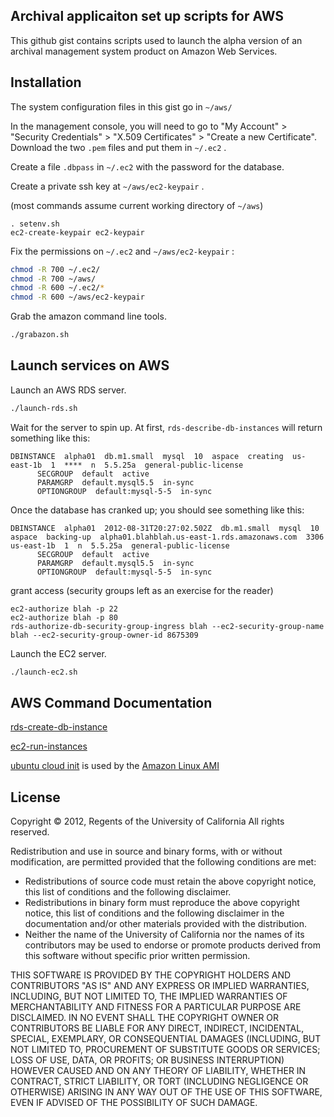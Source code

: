 ## Archival applicaiton set up scripts for AWS

This github gist contains scripts used to launch the alpha version
of an archival management system product on Amazon Web Services.


Installation
------------
The system configuration files in this gist go in `~/aws/`

In the management console, you will need to go to "My Account" >
"Security Credentials" > "X.509 Certificates" > "Create a new
Certificate".  Download the two `.pem` files and put them in `~/.ec2` .

Create a file `.dbpass` in `~/.ec2` with the password for the database.

Create a private ssh key at `~/aws/ec2-keypair` .

(most commands assume current working directory of `~/aws`)

```
. setenv.sh
ec2-create-keypair ec2-keypair
```

Fix the permissions on `~/.ec2` and `~/aws/ec2-keypair` :

```sh
chmod -R 700 ~/.ec2/
chmod -R 700 ~/aws/
chmod -R 600 ~/.ec2/*
chmod -R 600 ~/aws/ec2-keypair
```

Grab the amazon command line tools.

```sh
./grabazon.sh
```

Launch services on AWS
----------------------

Launch an AWS RDS server.

```sh
./launch-rds.sh
```

Wait for the server to spin up.  At first, `rds-describe-db-instances` will return something like this:
```
DBINSTANCE  alpha01  db.m1.small  mysql  10  aspace  creating  us-east-1b  1  ****  n  5.5.25a  general-public-license
      SECGROUP  default  active
      PARAMGRP  default.mysql5.5  in-sync
      OPTIONGROUP  default:mysql-5-5  in-sync
```

Once the database has cranked up; you should see something like this:

```
DBINSTANCE  alpha01  2012-08-31T20:27:02.502Z  db.m1.small  mysql  10  aspace  backing-up  alpha01.blahblah.us-east-1.rds.amazonaws.com  3306  us-east-1b  1  n  5.5.25a  general-public-license
      SECGROUP  default  active
      PARAMGRP  default.mysql5.5  in-sync
      OPTIONGROUP  default:mysql-5-5  in-sync
```

grant access (security groups left as an exercise for the reader)

```
ec2-authorize blah -p 22
ec2-authorize blah -p 80
rds-authorize-db-security-group-ingress blah --ec2-security-group-name blah --ec2-security-group-owner-id 8675309

```

Launch the EC2 server.

```sh
./launch-ec2.sh
```

AWS Command Documentation
------------------

[rds-create-db-instance](http://docs.amazonwebservices.com/AmazonRDS/latest/CommandLineReference/CLIReference-cmd-CreateDBInstance.html)

[ec2-run-instances](http://docs.amazonwebservices.com/AWSEC2/latest/CommandLineReference/ApiReference-cmd-RunInstances.html)

[ubuntu cloud init](https://help.ubuntu.com/community/CloudInit) is used by the [Amazon Linux AMI](http://aws.amazon.com/amazon-linux-ami/)

License
-------

Copyright © 2012, Regents of the University of California
All rights reserved.

Redistribution and use in source and binary forms, with or without 
modification, are permitted provided that the following conditions are met:

- Redistributions of source code must retain the above copyright notice, 
  this list of conditions and the following disclaimer.
- Redistributions in binary form must reproduce the above copyright notice, 
  this list of conditions and the following disclaimer in the documentation 
  and/or other materials provided with the distribution.
- Neither the name of the University of California nor the names of its
  contributors may be used to endorse or promote products derived from this 
  software without specific prior written permission.

THIS SOFTWARE IS PROVIDED BY THE COPYRIGHT HOLDERS AND CONTRIBUTORS "AS IS" 
AND ANY EXPRESS OR IMPLIED WARRANTIES, INCLUDING, BUT NOT LIMITED TO, THE 
IMPLIED WARRANTIES OF MERCHANTABILITY AND FITNESS FOR A PARTICULAR PURPOSE 
ARE DISCLAIMED. IN NO EVENT SHALL THE COPYRIGHT OWNER OR CONTRIBUTORS BE 
LIABLE FOR ANY DIRECT, INDIRECT, INCIDENTAL, SPECIAL, EXEMPLARY, OR 
CONSEQUENTIAL DAMAGES (INCLUDING, BUT NOT LIMITED TO, PROCUREMENT OF 
SUBSTITUTE GOODS OR SERVICES; LOSS OF USE, DATA, OR PROFITS; OR BUSINESS 
INTERRUPTION) HOWEVER CAUSED AND ON ANY THEORY OF LIABILITY, WHETHER IN 
CONTRACT, STRICT LIABILITY, OR TORT (INCLUDING NEGLIGENCE OR OTHERWISE) 
ARISING IN ANY WAY OUT OF THE USE OF THIS SOFTWARE, EVEN IF ADVISED OF THE 
POSSIBILITY OF SUCH DAMAGE.
